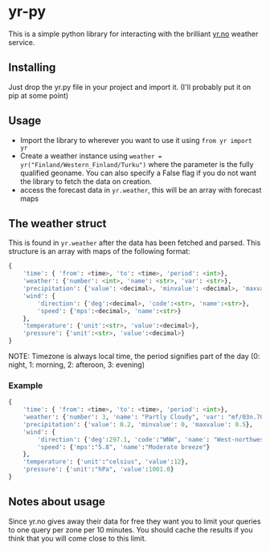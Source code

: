 # yr-py

This is a simple python library for interacting with the brilliant [yr.no](http://yr.no) weather service.


## Installing
Just drop the yr.py file in your project and import it. (I'll probably put it on pip at some point)

## Usage
 - Import the library to wherever you want to use it using `from yr import yr`
 - Create a weather instance using `weather = yr("Finland/Western_Finland/Turku")` where the
   parameter is the fully qualified geoname. You can also specify a False flag if you do not want
   the library to fetch the data on creation.
 - access the forecast data in `yr.weather`, this will be an array with forecast maps


## The weather struct
This is found in `yr.weather` after the data has been fetched and parsed. This
structure is an array with maps of the following format:

```python
{
    'time': { 'from': <time>, 'to': <time>, 'period': <int>},
	'weather': {'number': <int>, 'name': <str>, 'var': <str>},
	'precipitation': {'value': <decimal>, 'minvalue': <decimal>, 'maxvalue':<decimal>},
	'wind': {
		'direction': {'deg':<decimal>, 'code':<str>, 'name':<str>},
		'speed': {'mps':<decimal>, 'name':<str>}
	},
	'temperature': {'unit':<str>, 'value':<decimal>},
	'pressure': {'unit':<str>, 'value':<decimal>}
}
```

NOTE: Timezone is always local time, the period signifies part of the day (0: night, 1: morning, 2: afteroon, 3: evening)

### Example

```python
{
    'time': { 'from': <time>, 'to': <time>, 'period': <int>},
	'weather': {'number': 3, 'name': "Partly Cloudy", 'var': "mf/03n.70"},
	'precipitation': {'value': 0.2, 'minvalue': 0, 'maxvalue': 0.5},
	'wind': {
		'direction': {'deg':297.1, 'code':"WNW", 'name': "West-northwest"},
		'speed': {'mps':"5.8", 'name':"Moderate breeze"}
	},
	'temperature': {'unit':"celsius", 'value':12},
	'pressure': {'unit':"hPa", 'value':1001.0}
}
```

## Notes about usage
Since yr.no gives away their data for free they want you to limit your queries
to one query per zone per 10 minutes. You should cache the results if you think
that you will come close to this limit.
